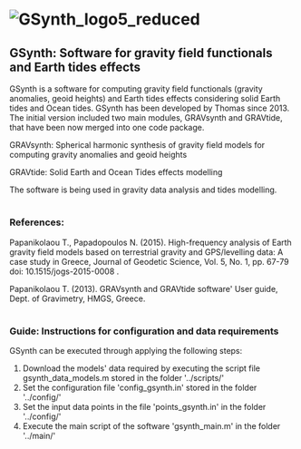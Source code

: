 # ![GSynth_logo5_reduced](https://user-images.githubusercontent.com/102968112/174288312-2b039dc2-f4f6-483d-b603-d8f591f42541.png)


## GSynth: Software for gravity field functionals and Earth tides effects


GSynth is a software for computing gravity field functionals (gravity anomalies, geoid heights) and Earth tides effects considering solid Earth tides and Ocean tides. 
GSynth has been developed by Thomas since 2013. The initial version included two main modules, GRAVsynth and GRAVtide, that have been now merged into one code package.

GRAVsynth: Spherical harmonic synthesis of gravity field models for computing gravity anomalies and geoid heights 

GRAVtide: Solid Earth and Ocean Tides effects modelling 

The software is being used in gravity data analysis and tides modelling.

# 

### References:

Papanikolaou T., Papadopoulos N.  (2015). High-frequency analysis of Earth gravity field models based on terrestrial gravity and GPS/levelling data: A case study in Greece, Journal of Geodetic Science, Vol. 5, No. 1, pp. 67-79 doi: 10.1515/jogs-2015-0008 .

Papanikolaou T. (2013). GRAVsynth and GRAVtide software' User guide, Dept. of Gravimetry, HMGS, Greece.

# 

### Guide: Instructions for configuration and data requirements

GSynth can be executed through applying the following steps:
1. Download the models' data required by executing the script file gsynth_data_models.m stored in the folder '../scripts/'
2. Set the configuration file 'config_gsynth.in' stored in the folder '../config/'
3. Set the input data points in the file 'points_gsynth.in' in the folder '../config/' 
4. Execute the main script of the software 'gsynth_main.m' in the folder '../main/'


